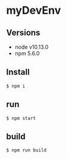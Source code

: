 # myDevEnv
## Versions
- node v10.13.0
- npm 5.6.0
## Install
```
$ npm i
```

## run
```
$ npm start
```

## build

```
$ npm run build
```

